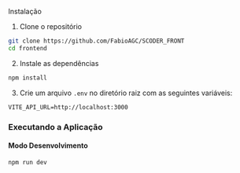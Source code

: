 Instalação

1. Clone o repositório
```bash
git clone https://github.com/FabioAGC/SCODER_FRONT
cd frontend
```

2. Instale as dependências
```bash
npm install
```

3. Crie um arquivo `.env` no diretório raiz com as seguintes variáveis:
```env
VITE_API_URL=http://localhost:3000
```

### Executando a Aplicação

#### Modo Desenvolvimento
```bash
npm run dev
